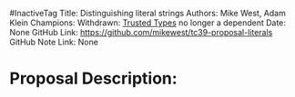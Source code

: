 #InactiveTag
Title: Distinguishing literal strings
Authors: Mike West, Adam Klein
Champions: Withdrawn: [Trusted Types](https://github.com/w3c/webappsec-trusted-types) no longer a dependent
Date: None
GitHub Link: https://github.com/mikewest/tc39-proposal-literals
GitHub Note Link: None

# Proposal Description:
